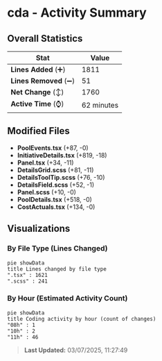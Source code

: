 # cda - Activity Summary 

## Overall Statistics

| Stat                   | Value                                                             |
| ---------------------- | ----------------------------------------------------------------- |
| **Lines Added** (➕)   | 1811                                          |
| **Lines Removed** (➖) | 51                                        |
| **Net Change** (↕)    | 1760                |
| **Active Time** (⌚)   | 62 minutes |


## Modified Files
- **PoolEvents.tsx** (+87, -0)
- **InitiativeDetails.tsx** (+819, -18)
- **Panel.tsx** (+34, -11)
- **DetailsGrid.scss** (+81, -11)
- **DetailsToolTip.scss** (+76, -10)
- **DetailsField.scss** (+52, -1)
- **Panel.scss** (+10, -0)
- **PoolDetails.tsx** (+518, -0)
- **CostActuals.tsx** (+134, -0)

## Visualizations

### By File Type (Lines Changed)

```mermaid
pie showData
title Lines changed by file type
".tsx" : 1621
".scss" : 241
```

### By Hour (Estimated Activity Count)

```mermaid
pie showData
title Coding activity by hour (count of changes)
"08h" : 1
"10h" : 2
"11h" : 46
```


> **Last Updated:** 03/07/2025, 11:27:49
